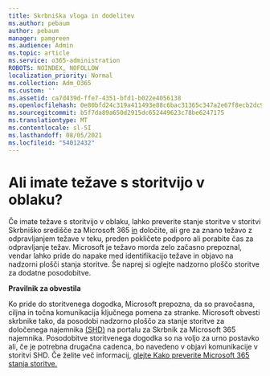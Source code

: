 ```yaml
---
title: Skrbniška vloga in dodelitev
ms.author: pebaum
author: pebaum
manager: pamgreen
ms.audience: Admin
ms.topic: article
ms.service: o365-administration
ROBOTS: NOINDEX, NOFOLLOW
localization_priority: Normal
ms.collection: Adm_O365
ms.custom: ''
ms.assetid: ca7d439d-ffe7-4351-bfd1-b022e4056138
ms.openlocfilehash: 0e80bfd24c319a411493e88c6bac31365c347a2e67f8ecb2dc9ba52fb24fc5d3
ms.sourcegitcommit: b5f7da89a650d2915dc652449623c78be6247175
ms.translationtype: MT
ms.contentlocale: sl-SI
ms.lasthandoff: 08/05/2021
ms.locfileid: "54012432"
---
```

# <a name="experiencing-problems-with-a-cloud-service"></a>Ali imate težave s storitvijo v oblaku?

Če imate težave s storitvijo v oblaku, lahko preverite stanje storitve v storitvi Skrbniško središče za Microsoft 365 [in](https://admin.microsoft.com/AdminPortal/Home#/servicehealth) določite, ali gre za znano težavo z odpravljanjem težave v teku, preden pokličete podporo ali porabite čas za odpravljanje težav. Microsoft je težavo morda zelo začasno prepoznal, vendar lahko pride do napake med identifikacijo težave in objavo na nadzorni plošči stanja storitve. Še naprej si oglejte nadzorno ploščo storitve za dodatne posodobitve.

**Pravilnik za obvestila**

Ko pride do storitvenega dogodka, Microsoft prepozna, da so pravočasna, ciljna in točna komunikacija ključnega pomena za stranke. Microsoft obvesti skrbnike tako, da posodobi nadzorno ploščo za stanje storitve za določenega najemnika [(SHD)](https://admin.microsoft.com/AdminPortal/Home#/servicehealth) na portalu za Skrbnik za Microsoft 365 najemnika. Posodobitve storitvenega dogodka so na voljo za urno postavko ali, če je potrebna drugačna cadenca, bo navedeno v objavi komunikacije v storitvi SHD. Če želite več informacij, [glejte Kako preverite Microsoft 365 stanja storitve.](https://docs.microsoft.com/office365/enterprise/view-service-health)

